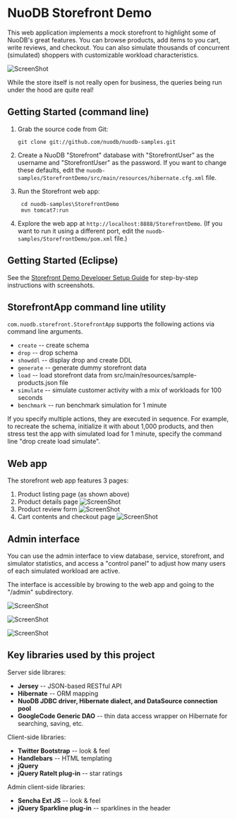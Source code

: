 NuoDB Storefront Demo
=====================

This web application implements a mock storefront to highlight some of NuoDB's great features.  You can browse products, add items to you cart, write reviews, and checkout.  You can also simulate thousands of concurrent (simulated) shoppers with customizable workload characteristics.  

![ScreenShot](https://raw.github.com/nuodb/nuodb-samples/master/StorefrontDemo/doc/home.png)

While the store itself is not really open for business, the queries being run under the hood are quite real!

Getting Started (command line)
---------------

1.  Grab the source code from Git:

        git clone git://github.com/nuodb/nuodb-samples.git

2.  Create a NuoDB "Storefront" database with "StorefrontUser" as the username and "StorefrontUser" as the password.  If you want to change these defaults, edit the `nuodb-samples/StorefrontDemo/src/main/resources/hibernate.cfg.xml` file.
3. Run the Storefront web app:

        cd nuodb-samples\StorefrontDemo
        mvn tomcat7:run
4.  Explore the web app at `http://localhost:8888/StorefrontDemo`.  (If you want to run it using a different port, edit the `nuodb-samples/StorefrontDemo/pom.xml` file.)

Getting Started (Eclipse)
---------------

See the [Storefront Demo Developer Setup Guide](NuoDB-Storefront.ppt) for step-by-step instructions with screenshots.

StorefrontApp command line utility
-----------------------------------

`com.nuodb.storefront.StorefrontApp` supports the following actions via command line arguments.  

- `create` -- create schema
- `drop` -- drop schema
- `showddl` -- display drop and create DDL
- `generate` -- generate dummy storefront data
- `load` -- load storefront data from src/main/resources/sample-products.json file
- `simulate` -- simulate customer activity with a mix of workloads for 100 seconds
- `benchmark` -- run benchmark simulation for 1 minute


If you specify multiple actions, they are executed in sequence.  For example, to recreate the schema,  initialize it with about 1,000 products, and then stress test the app with simulated load for 1 minute, specify the command line "drop create load simulate".


Web app
-------
The storefront web app features 3 pages:

1. Product listing page (as shown above)
2. Product details page
   ![ScreenShot](https://raw.github.com/nuodb/nuodb-samples/master/StorefrontDemo/doc/product.png)
3. Product review form
   ![ScreenShot](https://raw.github.com/nuodb/nuodb-samples/master/StorefrontDemo/doc/review.png)
4. Cart contents and checkout page
   ![ScreenShot](https://raw.github.com/nuodb/nuodb-samples/master/StorefrontDemo/doc/cart.png)

Admin interface
---------------

You can use the admin interface to view database, service, storefront, and simulator statistics, and access a "control panel" to adjust how many users of each simulated workload are active.

The interface is accessible by browing to the web app and going to the "/admin" subdirectory.

   ![ScreenShot](https://raw.github.com/nuodb/nuodb-samples/master/StorefrontDemo/doc/admin-simulator.png)

   ![ScreenShot](https://raw.github.com/nuodb/nuodb-samples/master/StorefrontDemo/doc/admin-service.png)
   
   ![ScreenShot](https://raw.github.com/nuodb/nuodb-samples/master/StorefrontDemo/doc/admin-store.png)

Key libraries used by this project
----------------------------------
Server side librares:
- **Jersey** -- JSON-based RESTful API
- **Hibernate** -- ORM mapping
- **NuoDB JDBC driver, Hibernate dialect, and DataSource connection pool**
- **GoogleCode Generic DAO** -- thin data access wrapper on Hibernate for searching, saving, etc.

Client-side libraries:
- **Twitter Bootstrap** -- look & feel
- **Handlebars** -- HTML templating
- **jQuery**
- **jQuery RateIt plug-in** -- star ratings

Admin client-side libraries:
- **Sencha Ext JS** -- look & feel
- **jQuery Sparkline plug-in** -- sparklines in the header
